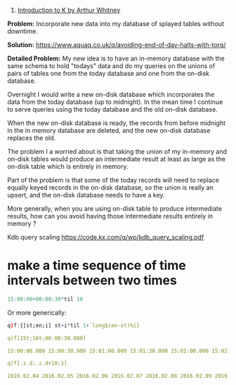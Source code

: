 1. [Introduction to K by Arthur Whitney](http://vector.org.uk/art10010830)

**Problem:** Incorporate new data into my database of splayed tables without downtime.

**Solution:** https://www.aquaq.co.uk/q/avoiding-end-of-day-halts-with-torq/

**Detailed Problem:**
My new idea is to have an in-memory database with the same schema to hold "todays"
data and do my queries on the unions of pairs of tables one from the today database
and one from the on-disk database. 

Overnight I would write a new on-disk database which incorporates the data from the 
today database (up to midnight). In the mean time I continue to serve queries using the 
today database and the old on-disk database.

When the new on-disk database is ready, the records from before midnight in the 
in memory database are deleted, and the new on-disk database replaces the old.

The problem I a worried about is that taking the union of my in-memory and on-disk
tables would produce an intermediate result at least as large as the on-disk table
which is entirely in memory.

Part of the problem is that some of the today records will need to replace equally keyed
records in the on-disk database, so the union is really an upsert, and the on-disk database
needs to have a key.

More generally, when you are using on-disk table to produce intermediate results,
how can you avoid having those intermediate results entirely in memory ?

Kdb query scaling https://code.kx.com/q/wp/kdb_query_scaling.pdf

# make a time sequence of time intervals between two times
```q
15:00:00+00:00:30*til 10
```
Or more generically:
```q
q)f:{[st;en;i] st+i*til 1+`long$(en-st)%i}

q)f[15t;16t;00:00:30.000]

15:00:00.000 15:00:30.000 15:01:00.000 15:01:30.000 15:02:00.000 15:02:30.000..

q)f[.z.d;.z.d+10;1]

2016.02.04 2016.02.05 2016.02.06 2016.02.07 2016.02.08 2016.02.09 2016.02.10 ..
```
